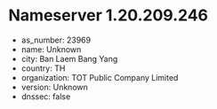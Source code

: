 # Nameserver 1.20.209.246

* as_number: 23969
* name: Unknown
* city: Ban Laem Bang Yang
* country: TH
* organization: TOT Public Company Limited
* version: Unknown
* dnssec: false
